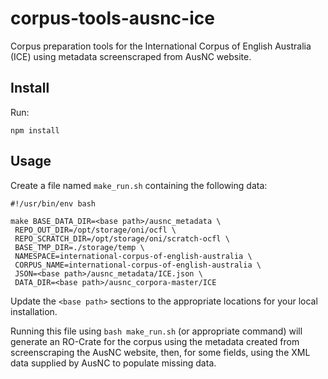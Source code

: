 # corpus-tools-ausnc-ice

Corpus preparation tools for the International Corpus of English Australia (ICE) using metadata screenscraped from AusNC website.

## Install

Run:

```
npm install
```

## Usage

Create a file named `make_run.sh` containing the following data:

```
#!/usr/bin/env bash

make BASE_DATA_DIR=<base path>/ausnc_metadata \
 REPO_OUT_DIR=/opt/storage/oni/ocfl \
 REPO_SCRATCH_DIR=/opt/storage/oni/scratch-ocfl \
 BASE_TMP_DIR=./storage/temp \
 NAMESPACE=international-corpus-of-english-australia \
 CORPUS_NAME=international-corpus-of-english-australia \
 JSON=<base path>/ausnc_metadata/ICE.json \
 DATA_DIR=<base path>/ausnc_corpora-master/ICE

```

Update the `<base path>` sections to the appropriate locations for your local installation.

Running this file using `bash make_run.sh` (or appropriate command) will generate an RO-Crate for the corpus using the metadata created from screenscraping the AusNC website, then, for some fields, using the XML data supplied by AusNC to populate missing data.
